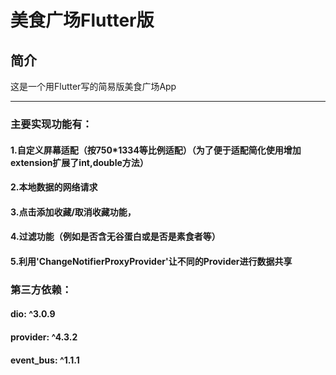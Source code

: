 美食广场Flutter版
=====

简介
----
这是一个用Flutter写的简易版美食广场App
****
### 主要实现功能有：<br>
#### 1.自定义屏幕适配（按750*1334等比例适配）（为了便于适配简化使用增加extension扩展了int,double方法）<br>
#### 2.本地数据的网络请求<br>
#### 3.点击添加收藏/取消收藏功能，<br>
#### 4.过滤功能（例如是否含无谷蛋白或是否是素食者等）<br>
#### 5.利用'ChangeNotifierProxyProvider'让不同的Provider进行数据共享<br>

### 第三方依赖：<br>
#### dio: ^3.0.9<br>
#### provider: ^4.3.2<br>
#### event_bus: ^1.1.1
